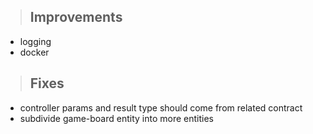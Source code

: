 > ## Improvements

- logging
- docker


> ## Fixes

- controller params and result type should come from related contract
- subdivide game-board entity into more entities
